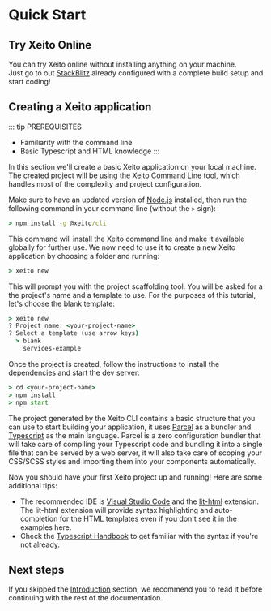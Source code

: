 
# Quick Start

## Try Xeito Online

You can try Xeito online without installing anything on your machine. <br>
Just go to out [StackBlitz](https://stackblitz.com/edit/xeito-playground-02-2023?file=src%2Fapp%2Fapp-component.ts) 
already configured with a complete build setup and start coding!

## Creating a Xeito application

::: tip PREREQUISITES
  - Familiarity with the command line
  - Basic Typescript and HTML knowledge
:::

In this section we'll create a basic Xeito application on your local machine.
The created project will be using the Xeito Command Line tool, which handles most of the 
complexity and project configuration.

Make sure to have an updated version of [Node.js](https://nodejs.org/) installed, then run the following command
in your command line (without the ``>`` sign):

``` cmd
> npm install -g @xeito/cli
```

This command will install the Xeito command line and make it available globally for further use.
We now need to use it to create a new Xeito application by choosing a folder and running:

```cmd
> xeito new
```

This will prompt you with the project scaffolding tool. You will be asked for a the project's name and a template to use.
For the purposes of this tutorial, let's choose the blank template:

```cmd
> xeito new
? Project name: <your-project-name>
? Select a template (use arrow keys)
  > blank
    services-example
```

Once the project is created, follow the instructions to install the dependencies and start the dev server:

```cmd
> cd <your-project-name>
> npm install
> npm start
```

The project generated by the Xeito CLI contains a basic structure that you can use to start building your application, it uses [Parcel](https://parceljs.org/) as a bundler and [Typescript](https://www.typescriptlang.org/) as the main language. Parcel is a zero configuration bundler that will take care of compiling your Typescript code and bundling it into a single file that can be served by a web server, it will also take care of scoping your CSS/SCSS styles and importing them into your components automatically.

Now you should have your first Xeito project up and running!
Here are some additional tips:

- The recommended IDE is [Visual Studio Code](https://code.visualstudio.com/) and the [lit-html](https://marketplace.visualstudio.com/items?itemName=bierner.lit-html) extension.
  The lit-html extension will provide syntax highlighting and auto-completion for the HTML templates even if you don't see it in the examples here.
- Check the [Typescript Handbook](https://www.typescriptlang.org/docs/handbook/intro.html) to get familiar with the syntax if you're not already.

## Next steps

If you skipped the [Introduction](/guide/introduction) section, we recommend you to read it before continuing with the rest of the documentation.
